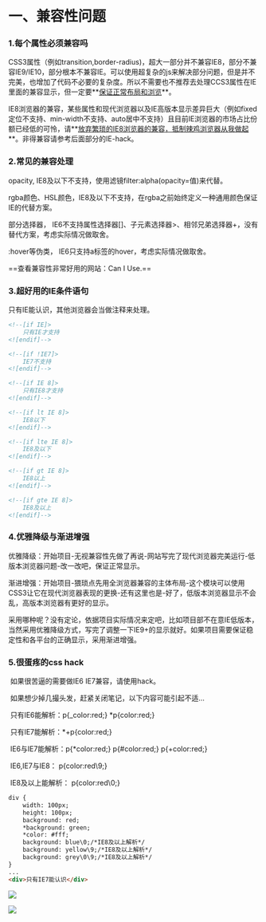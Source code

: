 # 一、兼容性问题

### 1.每个属性必须兼容吗

​	CSS3属性（例如transition,border-radius)，超大一部分并不兼容IE8，部分不兼容IE9/IE10，部分根本不兼容IE。可以使用超复杂的js来解决部分问题，但是并不完美，也增加了代码不必要的复杂度。所以不需要也不推荐去处理CCS3属性在IE里面的兼容显示，但一定要**<u>保证正常布局和浏览</u>**。

​	IE8浏览器的兼容，某些属性和现代浏览器以及IE高版本显示差异巨大（例如fixed定位不支持、min-width不支持、auto居中不支持）且目前IE浏览器的市场占比份额已经低的可怜，请**<u>放弃繁琐的IE8浏览器的兼容，抵制辣鸡浏览器从我做起</u>**。非得兼容请参考后面部分的IE-hack。

### 2.常见的兼容处理

opacity,  IE8及以下不支持，使用滤镜filter:alpha(opacity=值)来代替。

rgba颜色、HSL颜色，IE8及以下不支持，在rgba之前始终定义一种通用颜色保证IE的代替方案。

部分选择器， IE6不支持属性选择器[]、子元素选择器>、相邻兄弟选择器+，没有替代方案，考虑实际情况做取舍。

:hover等伪类， IE6只支持a标签的hover，考虑实际情况做取舍。

==查看兼容性非常好用的网站：Can I Use.==

### 3.超好用的IE条件语句

只有IE能认识，其他浏览器会当做注释来处理。

```html
<!--[if IE]>
    只有IE才支持
<![endif]-->

<!--[if !IE7]>
	IE7不支持
<![endif]-->

<!--[if IE 8]>
    只有IE8才支持
<![endif]-->

<!--[if lt IE 8]>
    IE8以下
<![endif]-->

<!--[if lte IE 8]>
    IE8及以下
<![endif]-->

<!--[if gt IE 8]>
	IE8以上
<![endif]-->

<!--[if gte IE 8]>
	IE8及以上
<![endif]-->
```

### 4.优雅降级与渐进增强

​	优雅降级：开始项目-无视兼容性先做了再说-网站写完了现代浏览器完美运行-低版本浏览器问题-改一改吧，保证正常显示。

​	渐进增强：开始项目-猥琐点先用全浏览器兼容的主体布局-这个模块可以使用CSS3让它在现代浏览器表现的更换-还有这里也是-好了，低版本浏览器显示不会乱，高版本浏览器有更好的显示。

​	采用哪种呢？没有定论，依据项目实际情况来定吧，比如项目部不在意IE低版本，当然采用优雅降级方式，写完了调整一下IE9+的显示就好。如果项目需要保证稳定性和各平台的正确显示，采用渐进增强。

### 5.很蛋疼的css hack

​	如果很苦逼的需要做IE6 IE7兼容，请使用hack。

​	如果想少掉几撮头发，赶紧关闭笔记，以下内容可能引起不适...

​	只有IE6能解析：p{_color:red;} *p{color:red;}

​	只有IE7能解析：*+p{color:red;}

​	IE6与IE7能解析：p{*color:red;} p{#color:red;} p{+color:red;}

​	IE6,IE7与IE8： p{color:red\9;}

​	IE8及以上能解析： p{color:red\0;}

```html
div {
    width: 100px;
    height: 100px;
    background: red;
    *background: green;
    *color: #fff;
	background: blue\0;/*IE8及以上解析*/
	background: yellow\9;/*IE8及以上解析*/
	background: grey\0\9;/*IE8及以上解析*/
}
...
<div>只有IE7能认识</div>
```

![](G:\WEB前端系统班\HTML精英实验班课堂操作&作业\笔记\pic\33.png)

![](G:\WEB前端系统班\HTML精英实验班课堂操作&作业\笔记\pic\34.png)